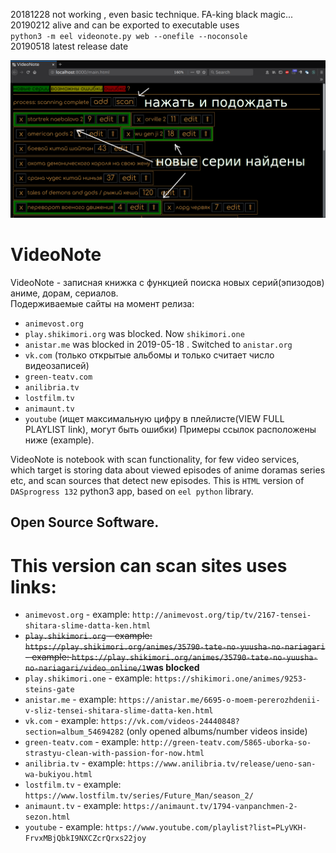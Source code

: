 20181228 not working , even basic technique. FA-king black magic...  
20190212 alive and can be exported to executable uses  
`python3 -m eel videonote.py web --onefile --noconsole`  
20190518 latest release date  

![screenshot](screenshot.png)  

# VideoNote  
VideoNote - записная книжка с функцией поиска новых серий(эпизодов) аниме, дорам, сериалов.  
Подерживаемые сайты на момент релиза:  
- `animevost.org`
- `play.shikimori.org` was blocked. Now `shikimori.one`
- `anistar.me` was blocked in 2019-05-18 . Switched to `anistar.org`
- `vk.com` (только открытые альбомы и только считает число видеозаписей)
- `green-teatv.com`
- `anilibria.tv`
- `lostfilm.tv`  
- `animaunt.tv`  
- `youtube`  (ищет максимальную цифру в плейлисте(VIEW FULL PLAYLIST link), могут быть ошибки)
Примеры ссылок расположены ниже (example).  
  
VideoNote is notebook with scan functionality, for few video services, which target is storing data about viewed episodes of anime doramas series etc, and scan sources that detect new episodes. This is `HTML` version of `DASprogress 132` python3 app, based on `eel python` library.  
## Open Source Software.  

# This version can scan sites uses links:  
- `animevost.org` - example: `http://animevost.org/tip/tv/2167-tensei-shitara-slime-datta-ken.html`
- ~~`play.shikimori.org`  - example: `https://play.shikimori.org/animes/35790-tate-no-yuusha-no-nariagari` - example: `https://play.shikimori.org/animes/35790-tate-no-yuusha-no-nariagari/video_online/1`~~**was blocked**  
- `play.shikimori.one`  - example: `https://shikimori.one/animes/9253-steins-gate`  
- `anistar.me` - example: `https://anistar.me/6695-o-moem-pererozhdenii-v-sliz-tensei-shitara-slime-datta-ken.html`
- `vk.com` - example: `https://vk.com/videos-24440848?section=album_54694282` (only opened albums/number videos inside)
- `green-teatv.com` - example: `http://green-teatv.com/5865-uborka-so-strastyu-clean-with-passion-for-now.html`
- `anilibria.tv` - example: `https://www.anilibria.tv/release/ueno-san-wa-bukiyou.html`
- `lostfilm.tv` - example: `https://www.lostfilm.tv/series/Future_Man/season_2/`  
- `animaunt.tv` - example: `https://animaunt.tv/1794-vanpanchmen-2-sezon.html`  
- `youtube` - example: `https://www.youtube.com/playlist?list=PLyVKH-FrvxMBjQbkI9NXCZcrQrxs22joy`  